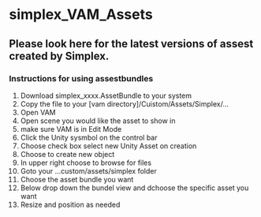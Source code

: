 # simplex_VAM_Assets

## Please look here for the latest versions of assest created by Simplex.

### Instructions for using assestbundles
1) Download simplex_xxxx.AssetBundle to your system
2) Copy the file to your [vam directory]/Cuistom/Assets/Simplex/...
3) Open VAM
4) Open scene you would like the asset to show in
5) make sure VAM is in Edit Mode
6) Click the Unity sysmbol on the control bar
7) Choose check box select new Unity Asset on creation
8) Choose to create new object
9) In upper right choose to browse for files
10) Goto your ...custom/assets/simplex folder
11) Choose the asset bundle you want
12) Below drop down the bundel view and dchoose the specific asset you want
13) Resize and position as needed
